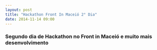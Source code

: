 ```yaml
---
layout: post
title: "Hackathon Front In Maceió 2° Dia"
date: 2014-11-14 09:00
---
```


<h3>
    Segundo dia de Hackathon no Front in Maceió e muito mais desenvolvimento
</h3>
<p>

</p>